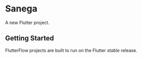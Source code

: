 # Sanega

A new Flutter project.

## Getting Started

FlutterFlow projects are built to run on the Flutter _stable_ release.
